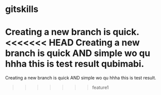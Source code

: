 # gitskills
Creating a new branch is quick.
<<<<<<< HEAD
Creating a new branch is quick AND simple wo qu hhha this is test result qubimabi.
=======
Creating a new branch is quick AND simple wo qu hhha this is test result.
>>>>>>> feature1
